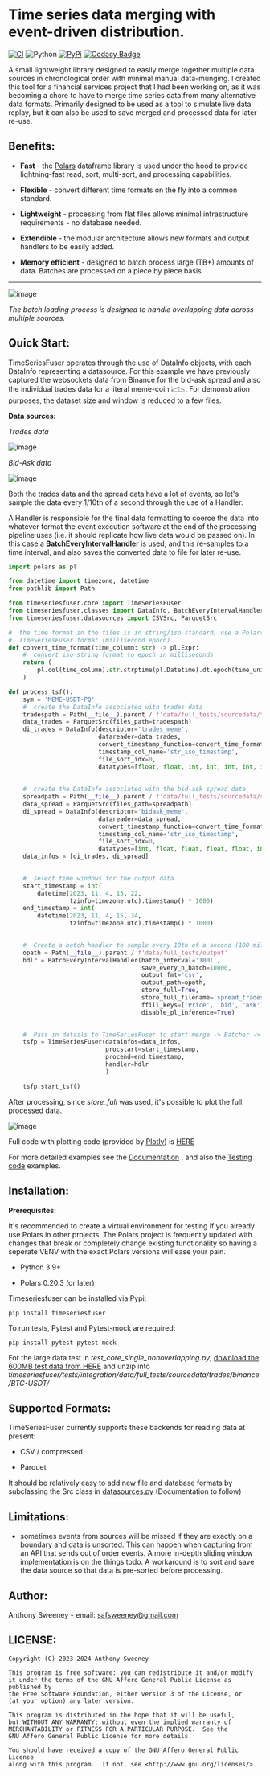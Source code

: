# Time series data merging with event-driven distribution. 

[![CI](https://github.com/klovanone/timeseriesfuser/actions/workflows/ci.yml/badge.svg)](https://github.com/klovanone/timeseriesfuser/actions/workflows/ci.yml)
![Python](https://img.shields.io/badge/Python-3.9+-green.svg)
[![PyPi](https://img.shields.io/badge/PyPi-timeseriesfuser-brightgreen.svg)](https://pypi.python.org/pypi/timeseriesfuser)
[![Codacy Badge](https://app.codacy.com/project/badge/Grade/a8f4fba17c9248589c58cec3b004f427)](https://app.codacy.com/gh/klovanone/timeseriesfuser/dashboard?utm_source=gh&utm_medium=referral&utm_content=&utm_campaign=Badge_grade)

A small lightweight library designed to easily merge together multiple data sources in chronological order with minimal manual data-munging. I created this tool for a financial services project that I had been working on, as it was becoming a chore to have to merge time series data from many alternative data formats. Primarily designed to be used as a tool to simulate live data replay, but it can also be used to save merged and processed data for later re-use. 


##  Benefits:

- **Fast** - the [Polars](https://github.com/pola-rs/polars) dataframe library is used under the hood to provide lightning-fast read, sort, multi-sort, and processing capabilities.

- **Flexible** - convert different time formats on the fly into a common standard. 

- **Lightweight** - processing from flat files allows minimal infrastructure requirements - no database needed. 

- **Extendible** - the modular architecture allows new formats and output handlers to be easily added. 

- **Memory efficient** - designed to batch process large (TB+) amounts of data. Batches are processed on a piece by piece basis.  <insert bit about using Polars lazyframe support to select the processing columns later> 

***


![image](https://github.com/klovanone/timeseriesfuser/blob/main/docs/tsf_chunking_animation_v2.svg)

*The batch loading process is designed to handle overlapping data across multiple sources.* 

## Quick Start: 

TimeSeriesFuser operates through the use of DataInfo objects, with each DataInfo representing a datasource. For this example we have previously captured the websockets data from Binance for the bid-ask spread and also the individual trades data for a literal meme-coin 📈📉. For demonstration purposes, the dataset size and window is reduced to a few files. 

**Data sources:**

*Trades data*

![image](https://github.com/klovanone/timeseriesfuser/assets/39015947/60ec3bb8-5c47-4f99-b96c-b7cba5d4381a)



*Bid-Ask data*

![image](https://github.com/klovanone/timeseriesfuser/assets/39015947/bef15b93-b61e-40a3-9133-ed10073c57f1)



Both the trades data and the spread data have a lot of events, so let's sample the data every 1/10th of a second through the use of a Handler. 

A Handler is responsible for the final data formatting to coerce the data into whatever format the event execution software at the end of the processing pipeline uses (i.e. it should replicate how live data would be passed on). In this case a **BatchEveryIntervalHandler** is used, and this re-samples to a time interval, and also saves the converted data to file for later re-use.

```python
import polars as pl

from datetime import timezone, datetime
from pathlib import Path

from timeseriesfuser.core import TimeSeriesFuser
from timeseriesfuser.classes import DataInfo, BatchEveryIntervalHandler
from timeseriesfuser.datasources import CSVSrc, ParquetSrc

#  the time format in the files is in string/iso standard, use a Polars expression to convert into
#  TimeSeriesFuser format (millisecond epoch).
def convert_time_format(time_column: str) -> pl.Expr:
    #  convert iso string format to epoch in milliseconds
    return (
        pl.col(time_column).str.strptime(pl.Datetime).dt.epoch(time_unit="ms")
    )

def process_tsf():
    sym = 'MEME-USDT-PQ'
    #  create the DataInfo associated with trades data
    tradespath = Path(__file__).parent / f'data/full_tests/sourcedata/trades/binance/{sym}'
    data_trades = ParquetSrc(files_path=tradespath)
    di_trades = DataInfo(descriptor='trades_meme',
                         datareader=data_trades,
                         convert_timestamp_function=convert_time_format,
                         timestamp_col_name='str_iso_timestamp',
                         file_sort_idx=0,
                         datatypes=[float, float, int, int, int, int, int, str])
    
    
    #  create the DataInfo associated with the bid-ask spread data
    spreadpath = Path(__file__).parent / f'data/full_tests/sourcedata/spread/binance/{sym}'
    data_spread = ParquetSrc(files_path=spreadpath)
    di_spread = DataInfo(descriptor='bidask_meme',
                         datareader=data_spread,
                         convert_timestamp_function=convert_time_format,
                         timestamp_col_name='str_iso_timestamp',
                         file_sort_idx=0,
                         datatypes=[int, float, float, float, float, int, str])
    data_infos = [di_trades, di_spread]

    
    #  select time windows for the output data
    start_timestamp = int(
        datetime(2023, 11, 4, 15, 22,
                 tzinfo=timezone.utc).timestamp() * 1000)
    end_timestamp = int(
        datetime(2023, 11, 4, 15, 34,
                 tzinfo=timezone.utc).timestamp() * 1000)

    
    #  Create a batch handler to sample every 10th of a second (100 millis ❤️)  and save to file.
    opath = Path(__file__).parent / f'data/full_tests/output'
    hdlr = BatchEveryIntervalHandler(batch_interval='100l',
                                     save_every_n_batch=10000,
                                     output_fmt='csv',
                                     output_path=opath,
                                     store_full=True,
                                     store_full_filename='spread_trades_multi_overlap_millis',
                                     ffill_keys=['Price', 'bid', 'ask'],
                                     disable_pl_inference=True)

    
    #  Pass in details to TimeSeriesFuser to start merge -> Batcher -> event execution
    tsfp = TimeSeriesFuser(datainfos=data_infos,
                           procstart=start_timestamp,
                           procend=end_timestamp,
                           handler=hdlr
                           )

    tsfp.start_tsf()
```



After processing, since *store_full* was used, it's possible to plot the full processed data. 

![image](https://github.com/klovanone/timeseriesfuser/assets/39015947/adc0dd11-177e-4615-9cc8-90555560be97)

Full code with plotting code (provided by [Plotly](https://plotly.com/python/)) is [HERE](https://github.com/klovanone/timeseriesfuser/blob/main/examples/demo_spread_trades_memecoin.py)

For more detailed examples see the [Documentation](https://github.com/klovanone/timeseriesfuser/tree/main/docs) , and also the [Testing code](https://github.com/klovanone/timeseriesfuser/tree/main/tests) examples. 


## Installation:

**Prerequisites:**

It's recommended to create a virtual environment for testing if you already use Polars in other projects. The Polars project is frequently updated with changes that break or completely change existing functionality so having a seperate VENV with the exact Polars versions will ease your pain. 

- Python 3.9+ 

- Polars 0.20.3 (or later)

Timeseriesfuser can be installed via Pypi:

```
pip install timeseriesfuser
```

To run tests, Pytest and Pytest-mock are required:

```
pip install pytest pytest-mock
```

For the large data test in *test_core_single_nonoverlapping.py*, [download the 600MB test data from HERE](https://drive.google.com/file/d/1UIRyHzi4yBGZe3Ci52Fxx5diNFkMvGdU/view?usp=drive_link) and unzip into *timeseriesfuser/tests/integration/data/full_tests/sourcedata/trades/binance/BTC-USDT/*



    





## Supported Formats:  

TimeSeriesFuser currently supports these backends for reading data at present:

- CSV / compressed

- Parquet

It should be relatively easy to add new file and database formats by subclassing the Src class in [datasources.py](https://github.com/klovanone/timeseriesfuser/blob/main/timeseriesfuser/datasources.py) (Documentation to follow)


## Limitations:

- sometimes events from sources will be missed if they are exactly on a boundary and data is unsorted. This can happen when capturing from an API that sends out of order events. A more in-depth sliding window implementation is on the things todo. A workaround is to sort and save the data source so that data is pre-sorted before processing.
    

## Author:
	
Anthony Sweeney - email: [safsweeney@gmail.com](safsweeney@gmail.com)
	

## LICENSE:
	
	Copyright (C) 2023-2024 Anthony Sweeney

	This program is free software: you can redistribute it and/or modify
	it under the terms of the GNU Affero General Public License as published by
	the Free Software Foundation, either version 3 of the License, or
	(at your option) any later version.

	This program is distributed in the hope that it will be useful,
	but WITHOUT ANY WARRANTY; without even the implied warranty of
	MERCHANTABILITY or FITNESS FOR A PARTICULAR PURPOSE.  See the
	GNU Affero General Public License for more details.

	You should have received a copy of the GNU Affero General Public License
	along with this program.  If not, see <http://www.gnu.org/licenses/>.
			



